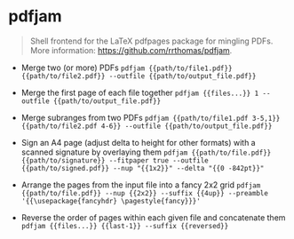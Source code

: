 # pdfjam
> Shell frontend for the LaTeX pdfpages package for mingling PDFs.
> More information: <https://github.com/rrthomas/pdfjam>.

- Merge two (or more) PDFs
`pdfjam {{path/to/file1.pdf}} {{path/to/file2.pdf}} --outfile {{path/to/output_file.pdf}}`

- Merge the first page of each file together
`pdfjam {{files...}} 1 --outfile {{path/to/output_file.pdf}}`

- Merge subranges from two PDFs
`pdfjam {{path/to/file1.pdf 3-5,1}} {{path/to/file2.pdf 4-6}} --outfile {{path/to/output_file.pdf}}`

- Sign an A4 page (adjust delta to height for other formats) with a scanned signature by overlaying them
`pdfjam {{path/to/file.pdf}} {{path/to/signature}} --fitpaper true --outfile {{path/to/signed.pdf}} --nup "{{1x2}}" --delta "{{0 -842pt}}"`

- Arrange the pages from the input file into a fancy 2x2 grid
`pdfjam {{path/to/file.pdf}} --nup {{2x2}} --suffix {{4up}} --preamble '{{\usepackage{fancyhdr} \pagestyle{fancy}}}'`

- Reverse the order of pages within each given file and concatenate them
`pdfjam {{files...}} {{last-1}} --suffix {{reversed}}`
